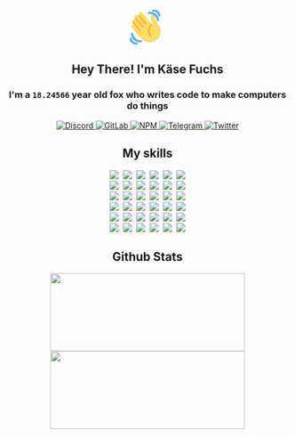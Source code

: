 <div><p align=center><img src=./resources/images/wave.gif width=64px height=64px></p><h2 align=center>Hey There! I'm Käse Fuchs</h2><h3 align=center>I'm a <code>18.24566</code> year old fox who writes code to make computers do things</h3><p align=center><a href=https://discord.com/users/507526681125322772><img alt=Discord src="https://img.shields.io/badge/Discord-5865F2?logo=discord&logoColor=white&style=flat-square#8057537b926396ea65da9052747bc8ff"> </a><a href=https://gitlab.com/kasefuchs><img alt=GitLab src="https://img.shields.io/badge/GitLab-330F63?logo=gitlab&logoColor=white&style=flat-square#8057537b926396ea65da9052747bc8ff"> </a><a href=https://npmjs.com/~kasefuchs><img alt=NPM src="https://img.shields.io/badge/NPM-CB3837?logo=npm&logoColor=white&style=flat-square#8057537b926396ea65da9052747bc8ff"> </a><a href=https://t.me/kasefuchs><img alt=Telegram src="https://img.shields.io/badge/Telegram-2CA5E0?logo=telegram&logoColor=white&style=flat-square#8057537b926396ea65da9052747bc8ff"> </a><a href=https://twitter.com/kasefuchs><img alt=Twitter src="https://img.shields.io/badge/Twitter-1DA1F2?logo=twitter&logoColor=white&style=flat-square#8057537b926396ea65da9052747bc8ff"></a></p><h2 align=center>My skills</h2><p align=center><a href=https://aws.amazon.com/ ><picture><source srcset="https://skillicons.dev/icons?i=aws&theme=dark#8057537b926396ea65da9052747bc8ff" media="(prefers-color-scheme: dark)"><source srcset="https://skillicons.dev/icons?i=aws&theme=light#8057537b926396ea65da9052747bc8ff" media="(prefers-color-scheme: light), (prefers-color-scheme: no-preference)"><img src="https://skillicons.dev/icons?i=aws&theme=light#8057537b926396ea65da9052747bc8ff"></picture></a>&nbsp;&nbsp;<a href=https://en.wikipedia.org/wiki/Bash_(Unix_shell)><picture><source srcset="https://skillicons.dev/icons?i=bash&theme=dark#8057537b926396ea65da9052747bc8ff" media="(prefers-color-scheme: dark)"><source srcset="https://skillicons.dev/icons?i=bash&theme=light#8057537b926396ea65da9052747bc8ff" media="(prefers-color-scheme: light), (prefers-color-scheme: no-preference)"><img src="https://skillicons.dev/icons?i=bash&theme=light#8057537b926396ea65da9052747bc8ff"></picture></a>&nbsp;&nbsp;<a href=https://discord.com/developers/docs><picture><source srcset="https://skillicons.dev/icons?i=bots&theme=dark#8057537b926396ea65da9052747bc8ff" media="(prefers-color-scheme: dark)"><source srcset="https://skillicons.dev/icons?i=bots&theme=light#8057537b926396ea65da9052747bc8ff" media="(prefers-color-scheme: light), (prefers-color-scheme: no-preference)"><img src="https://skillicons.dev/icons?i=bots&theme=light#8057537b926396ea65da9052747bc8ff"></picture></a>&nbsp;&nbsp;<a href=https://www.cloudflare.com/ ><picture><source srcset="https://skillicons.dev/icons?i=cloudflare&theme=dark#8057537b926396ea65da9052747bc8ff" media="(prefers-color-scheme: dark)"><source srcset="https://skillicons.dev/icons?i=cloudflare&theme=light#8057537b926396ea65da9052747bc8ff" media="(prefers-color-scheme: light), (prefers-color-scheme: no-preference)"><img src="https://skillicons.dev/icons?i=cloudflare&theme=light#8057537b926396ea65da9052747bc8ff"></picture></a>&nbsp;&nbsp;<a href=https://en.wikipedia.org/wiki/CSS><picture><source srcset="https://skillicons.dev/icons?i=css&theme=dark#8057537b926396ea65da9052747bc8ff" media="(prefers-color-scheme: dark)"><source srcset="https://skillicons.dev/icons?i=css&theme=light#8057537b926396ea65da9052747bc8ff" media="(prefers-color-scheme: light), (prefers-color-scheme: no-preference)"><img src="https://skillicons.dev/icons?i=css&theme=light#8057537b926396ea65da9052747bc8ff"></picture></a>&nbsp;&nbsp;<a href=https://www.docker.com/ ><picture><source srcset="https://skillicons.dev/icons?i=docker&theme=dark#8057537b926396ea65da9052747bc8ff" media="(prefers-color-scheme: dark)"><source srcset="https://skillicons.dev/icons?i=docker&theme=light#8057537b926396ea65da9052747bc8ff" media="(prefers-color-scheme: light), (prefers-color-scheme: no-preference)"><img src="https://skillicons.dev/icons?i=docker&theme=light#8057537b926396ea65da9052747bc8ff"></picture></a><br><a href=https://www.electronjs.org/ ><picture><source srcset="https://skillicons.dev/icons?i=electron&theme=dark#8057537b926396ea65da9052747bc8ff" media="(prefers-color-scheme: dark)"><source srcset="https://skillicons.dev/icons?i=electron&theme=light#8057537b926396ea65da9052747bc8ff" media="(prefers-color-scheme: light), (prefers-color-scheme: no-preference)"><img src="https://skillicons.dev/icons?i=electron&theme=light#8057537b926396ea65da9052747bc8ff"></picture></a>&nbsp;&nbsp;<a href=https://expressjs.com/ ><picture><source srcset="https://skillicons.dev/icons?i=express&theme=dark#8057537b926396ea65da9052747bc8ff" media="(prefers-color-scheme: dark)"><source srcset="https://skillicons.dev/icons?i=express&theme=light#8057537b926396ea65da9052747bc8ff" media="(prefers-color-scheme: light), (prefers-color-scheme: no-preference)"><img src="https://skillicons.dev/icons?i=express&theme=light#8057537b926396ea65da9052747bc8ff"></picture></a>&nbsp;&nbsp;<a href=https://www.figma.com/ ><picture><source srcset="https://skillicons.dev/icons?i=figma&theme=dark#8057537b926396ea65da9052747bc8ff" media="(prefers-color-scheme: dark)"><source srcset="https://skillicons.dev/icons?i=figma&theme=light#8057537b926396ea65da9052747bc8ff" media="(prefers-color-scheme: light), (prefers-color-scheme: no-preference)"><img src="https://skillicons.dev/icons?i=figma&theme=light#8057537b926396ea65da9052747bc8ff"></picture></a>&nbsp;&nbsp;<a href=https://firebase.google.com/ ><picture><source srcset="https://skillicons.dev/icons?i=firebase&theme=dark#8057537b926396ea65da9052747bc8ff" media="(prefers-color-scheme: dark)"><source srcset="https://skillicons.dev/icons?i=firebase&theme=light#8057537b926396ea65da9052747bc8ff" media="(prefers-color-scheme: light), (prefers-color-scheme: no-preference)"><img src="https://skillicons.dev/icons?i=firebase&theme=light#8057537b926396ea65da9052747bc8ff"></picture></a>&nbsp;&nbsp;<a href=https://flask.palletsprojects.com/ ><picture><source srcset="https://skillicons.dev/icons?i=flask&theme=dark#8057537b926396ea65da9052747bc8ff" media="(prefers-color-scheme: dark)"><source srcset="https://skillicons.dev/icons?i=flask&theme=light#8057537b926396ea65da9052747bc8ff" media="(prefers-color-scheme: light), (prefers-color-scheme: no-preference)"><img src="https://skillicons.dev/icons?i=flask&theme=light#8057537b926396ea65da9052747bc8ff"></picture></a>&nbsp;&nbsp;<a href=https://cloud.google.com/ ><picture><source srcset="https://skillicons.dev/icons?i=gcp&theme=dark#8057537b926396ea65da9052747bc8ff" media="(prefers-color-scheme: dark)"><source srcset="https://skillicons.dev/icons?i=gcp&theme=light#8057537b926396ea65da9052747bc8ff" media="(prefers-color-scheme: light), (prefers-color-scheme: no-preference)"><img src="https://skillicons.dev/icons?i=gcp&theme=light#8057537b926396ea65da9052747bc8ff"></picture></a><br><a href=https://git-scm.com/ ><picture><source srcset="https://skillicons.dev/icons?i=git&theme=dark#8057537b926396ea65da9052747bc8ff" media="(prefers-color-scheme: dark)"><source srcset="https://skillicons.dev/icons?i=git&theme=light#8057537b926396ea65da9052747bc8ff" media="(prefers-color-scheme: light), (prefers-color-scheme: no-preference)"><img src="https://skillicons.dev/icons?i=git&theme=light#8057537b926396ea65da9052747bc8ff"></picture></a>&nbsp;&nbsp;<a href=https://github.com/ ><picture><source srcset="https://skillicons.dev/icons?i=github&theme=dark#8057537b926396ea65da9052747bc8ff" media="(prefers-color-scheme: dark)"><source srcset="https://skillicons.dev/icons?i=github&theme=light#8057537b926396ea65da9052747bc8ff" media="(prefers-color-scheme: light), (prefers-color-scheme: no-preference)"><img src="https://skillicons.dev/icons?i=github&theme=light#8057537b926396ea65da9052747bc8ff"></picture></a>&nbsp;&nbsp;<a href=https://gitlab.com/ ><picture><source srcset="https://skillicons.dev/icons?i=gitlab&theme=dark#8057537b926396ea65da9052747bc8ff" media="(prefers-color-scheme: dark)"><source srcset="https://skillicons.dev/icons?i=gitlab&theme=light#8057537b926396ea65da9052747bc8ff" media="(prefers-color-scheme: light), (prefers-color-scheme: no-preference)"><img src="https://skillicons.dev/icons?i=gitlab&theme=light#8057537b926396ea65da9052747bc8ff"></picture></a>&nbsp;&nbsp;<a href=https://www.heroku.com/ ><picture><source srcset="https://skillicons.dev/icons?i=heroku&theme=dark#8057537b926396ea65da9052747bc8ff" media="(prefers-color-scheme: dark)"><source srcset="https://skillicons.dev/icons?i=heroku&theme=light#8057537b926396ea65da9052747bc8ff" media="(prefers-color-scheme: light), (prefers-color-scheme: no-preference)"><img src="https://skillicons.dev/icons?i=heroku&theme=light#8057537b926396ea65da9052747bc8ff"></picture></a>&nbsp;&nbsp;<a href=https://en.wikipedia.org/wiki/HTML><picture><source srcset="https://skillicons.dev/icons?i=html&theme=dark#8057537b926396ea65da9052747bc8ff" media="(prefers-color-scheme: dark)"><source srcset="https://skillicons.dev/icons?i=html&theme=light#8057537b926396ea65da9052747bc8ff" media="(prefers-color-scheme: light), (prefers-color-scheme: no-preference)"><img src="https://skillicons.dev/icons?i=html&theme=light#8057537b926396ea65da9052747bc8ff"></picture></a>&nbsp;&nbsp;<a href=https://en.wikipedia.org/wiki/JavaScript><picture><source srcset="https://skillicons.dev/icons?i=js&theme=dark#8057537b926396ea65da9052747bc8ff" media="(prefers-color-scheme: dark)"><source srcset="https://skillicons.dev/icons?i=js&theme=light#8057537b926396ea65da9052747bc8ff" media="(prefers-color-scheme: light), (prefers-color-scheme: no-preference)"><img src="https://skillicons.dev/icons?i=js&theme=light#8057537b926396ea65da9052747bc8ff"></picture></a><br><a href=https://en.wikipedia.org/wiki/Linux><picture><source srcset="https://skillicons.dev/icons?i=linux&theme=dark#8057537b926396ea65da9052747bc8ff" media="(prefers-color-scheme: dark)"><source srcset="https://skillicons.dev/icons?i=linux&theme=light#8057537b926396ea65da9052747bc8ff" media="(prefers-color-scheme: light), (prefers-color-scheme: no-preference)"><img src="https://skillicons.dev/icons?i=linux&theme=light#8057537b926396ea65da9052747bc8ff"></picture></a>&nbsp;&nbsp;<a href=https://mui.com/ ><picture><source srcset="https://skillicons.dev/icons?i=materialui&theme=dark#8057537b926396ea65da9052747bc8ff" media="(prefers-color-scheme: dark)"><source srcset="https://skillicons.dev/icons?i=materialui&theme=light#8057537b926396ea65da9052747bc8ff" media="(prefers-color-scheme: light), (prefers-color-scheme: no-preference)"><img src="https://skillicons.dev/icons?i=materialui&theme=light#8057537b926396ea65da9052747bc8ff"></picture></a>&nbsp;&nbsp;<a href=https://en.wikipedia.org/wiki/Markdown><picture><source srcset="https://skillicons.dev/icons?i=md&theme=dark#8057537b926396ea65da9052747bc8ff" media="(prefers-color-scheme: dark)"><source srcset="https://skillicons.dev/icons?i=md&theme=light#8057537b926396ea65da9052747bc8ff" media="(prefers-color-scheme: light), (prefers-color-scheme: no-preference)"><img src="https://skillicons.dev/icons?i=md&theme=light#8057537b926396ea65da9052747bc8ff"></picture></a>&nbsp;&nbsp;<a href=https://www.mongodb.com/ ><picture><source srcset="https://skillicons.dev/icons?i=mongodb&theme=dark#8057537b926396ea65da9052747bc8ff" media="(prefers-color-scheme: dark)"><source srcset="https://skillicons.dev/icons?i=mongodb&theme=light#8057537b926396ea65da9052747bc8ff" media="(prefers-color-scheme: light), (prefers-color-scheme: no-preference)"><img src="https://skillicons.dev/icons?i=mongodb&theme=light#8057537b926396ea65da9052747bc8ff"></picture></a>&nbsp;&nbsp;<a href=https://www.mysql.com/ ><picture><source srcset="https://skillicons.dev/icons?i=mysql&theme=dark#8057537b926396ea65da9052747bc8ff" media="(prefers-color-scheme: dark)"><source srcset="https://skillicons.dev/icons?i=mysql&theme=light#8057537b926396ea65da9052747bc8ff" media="(prefers-color-scheme: light), (prefers-color-scheme: no-preference)"><img src="https://skillicons.dev/icons?i=mysql&theme=light#8057537b926396ea65da9052747bc8ff"></picture></a>&nbsp;&nbsp;<a href=https://nextjs.org/ ><picture><source srcset="https://skillicons.dev/icons?i=nextjs&theme=dark#8057537b926396ea65da9052747bc8ff" media="(prefers-color-scheme: dark)"><source srcset="https://skillicons.dev/icons?i=nextjs&theme=light#8057537b926396ea65da9052747bc8ff" media="(prefers-color-scheme: light), (prefers-color-scheme: no-preference)"><img src="https://skillicons.dev/icons?i=nextjs&theme=light#8057537b926396ea65da9052747bc8ff"></picture></a><br><a href=https://nodejs.org/en/ ><picture><source srcset="https://skillicons.dev/icons?i=nodejs&theme=dark#8057537b926396ea65da9052747bc8ff" media="(prefers-color-scheme: dark)"><source srcset="https://skillicons.dev/icons?i=nodejs&theme=light#8057537b926396ea65da9052747bc8ff" media="(prefers-color-scheme: light), (prefers-color-scheme: no-preference)"><img src="https://skillicons.dev/icons?i=nodejs&theme=light#8057537b926396ea65da9052747bc8ff"></picture></a>&nbsp;&nbsp;<a href=https://www.postgresql.org/ ><picture><source srcset="https://skillicons.dev/icons?i=postgres&theme=dark#8057537b926396ea65da9052747bc8ff" media="(prefers-color-scheme: dark)"><source srcset="https://skillicons.dev/icons?i=postgres&theme=light#8057537b926396ea65da9052747bc8ff" media="(prefers-color-scheme: light), (prefers-color-scheme: no-preference)"><img src="https://skillicons.dev/icons?i=postgres&theme=light#8057537b926396ea65da9052747bc8ff"></picture></a>&nbsp;&nbsp;<a href=https://learn.microsoft.com/en-us/powershell/ ><picture><source srcset="https://skillicons.dev/icons?i=powershell&theme=dark#8057537b926396ea65da9052747bc8ff" media="(prefers-color-scheme: dark)"><source srcset="https://skillicons.dev/icons?i=powershell&theme=light#8057537b926396ea65da9052747bc8ff" media="(prefers-color-scheme: light), (prefers-color-scheme: no-preference)"><img src="https://skillicons.dev/icons?i=powershell&theme=light#8057537b926396ea65da9052747bc8ff"></picture></a>&nbsp;&nbsp;<a href=https://www.python.org/ ><picture><source srcset="https://skillicons.dev/icons?i=py&theme=dark#8057537b926396ea65da9052747bc8ff" media="(prefers-color-scheme: dark)"><source srcset="https://skillicons.dev/icons?i=py&theme=light#8057537b926396ea65da9052747bc8ff" media="(prefers-color-scheme: light), (prefers-color-scheme: no-preference)"><img src="https://skillicons.dev/icons?i=py&theme=light#8057537b926396ea65da9052747bc8ff"></picture></a>&nbsp;&nbsp;<a href=https://www.raspberrypi.org/ ><picture><source srcset="https://skillicons.dev/icons?i=raspberrypi&theme=dark#8057537b926396ea65da9052747bc8ff" media="(prefers-color-scheme: dark)"><source srcset="https://skillicons.dev/icons?i=raspberrypi&theme=light#8057537b926396ea65da9052747bc8ff" media="(prefers-color-scheme: light), (prefers-color-scheme: no-preference)"><img src="https://skillicons.dev/icons?i=raspberrypi&theme=light#8057537b926396ea65da9052747bc8ff"></picture></a>&nbsp;&nbsp;<a href=https://reactjs.org/ ><picture><source srcset="https://skillicons.dev/icons?i=react&theme=dark#8057537b926396ea65da9052747bc8ff" media="(prefers-color-scheme: dark)"><source srcset="https://skillicons.dev/icons?i=react&theme=light#8057537b926396ea65da9052747bc8ff" media="(prefers-color-scheme: light), (prefers-color-scheme: no-preference)"><img src="https://skillicons.dev/icons?i=react&theme=light#8057537b926396ea65da9052747bc8ff"></picture></a><br><a href=https://redux.js.org/ ><picture><source srcset="https://skillicons.dev/icons?i=redux&theme=dark#8057537b926396ea65da9052747bc8ff" media="(prefers-color-scheme: dark)"><source srcset="https://skillicons.dev/icons?i=redux&theme=light#8057537b926396ea65da9052747bc8ff" media="(prefers-color-scheme: light), (prefers-color-scheme: no-preference)"><img src="https://skillicons.dev/icons?i=redux&theme=light#8057537b926396ea65da9052747bc8ff"></picture></a>&nbsp;&nbsp;<a href=https://en.wikipedia.org/wiki/Regular_expression><picture><source srcset="https://skillicons.dev/icons?i=regex&theme=dark#8057537b926396ea65da9052747bc8ff" media="(prefers-color-scheme: dark)"><source srcset="https://skillicons.dev/icons?i=regex&theme=light#8057537b926396ea65da9052747bc8ff" media="(prefers-color-scheme: light), (prefers-color-scheme: no-preference)"><img src="https://skillicons.dev/icons?i=regex&theme=light#8057537b926396ea65da9052747bc8ff"></picture></a>&nbsp;&nbsp;<a href=https://en.wikipedia.org/wiki/Sass_(stylesheet_language)><picture><source srcset="https://skillicons.dev/icons?i=sass&theme=dark#8057537b926396ea65da9052747bc8ff" media="(prefers-color-scheme: dark)"><source srcset="https://skillicons.dev/icons?i=sass&theme=light#8057537b926396ea65da9052747bc8ff" media="(prefers-color-scheme: light), (prefers-color-scheme: no-preference)"><img src="https://skillicons.dev/icons?i=sass&theme=light#8057537b926396ea65da9052747bc8ff"></picture></a>&nbsp;&nbsp;<a href=https://www.typescriptlang.org/ ><picture><source srcset="https://skillicons.dev/icons?i=ts&theme=dark#8057537b926396ea65da9052747bc8ff" media="(prefers-color-scheme: dark)"><source srcset="https://skillicons.dev/icons?i=ts&theme=light#8057537b926396ea65da9052747bc8ff" media="(prefers-color-scheme: light), (prefers-color-scheme: no-preference)"><img src="https://skillicons.dev/icons?i=ts&theme=light#8057537b926396ea65da9052747bc8ff"></picture></a>&nbsp;&nbsp;<a href=https://unity.com/ ><picture><source srcset="https://skillicons.dev/icons?i=unity&theme=dark#8057537b926396ea65da9052747bc8ff" media="(prefers-color-scheme: dark)"><source srcset="https://skillicons.dev/icons?i=unity&theme=light#8057537b926396ea65da9052747bc8ff" media="(prefers-color-scheme: light), (prefers-color-scheme: no-preference)"><img src="https://skillicons.dev/icons?i=unity&theme=light#8057537b926396ea65da9052747bc8ff"></picture></a>&nbsp;&nbsp;<a href=https://workers.cloudflare.com/ ><picture><source srcset="https://skillicons.dev/icons?i=workers&theme=dark#8057537b926396ea65da9052747bc8ff" media="(prefers-color-scheme: dark)"><source srcset="https://skillicons.dev/icons?i=workers&theme=light#8057537b926396ea65da9052747bc8ff" media="(prefers-color-scheme: light), (prefers-color-scheme: no-preference)"><img src="https://skillicons.dev/icons?i=workers&theme=light#8057537b926396ea65da9052747bc8ff"></picture></a><br></p><h2 align=center>Github Stats</h2><p align=center><picture><source srcset="https://github-readme-stats-kasefuchs.vercel.app/api/?count_private=true&hide_border=true&hide_rank=true&line_height=20&hide_title=true&username=Kasefuchs&theme=dark#8057537b926396ea65da9052747bc8ff" media="(prefers-color-scheme: dark)"><source srcset="https://github-readme-stats-kasefuchs.vercel.app/api/?count_private=true&hide_border=true&hide_rank=true&line_height=20&hide_title=true&username=Kasefuchs&theme=light#8057537b926396ea65da9052747bc8ff" media="(prefers-color-scheme: light), (prefers-color-scheme: no-preference)"><img align=middle width=350 height=140 src="https://github-readme-stats-kasefuchs.vercel.app/api/?count_private=true&hide_border=true&hide_rank=true&line_height=20&hide_title=true&username=Kasefuchs&theme=light#8057537b926396ea65da9052747bc8ff"></picture><picture><source srcset="https://github-readme-stats-kasefuchs.vercel.app/api/top-langs/?count_private=true&hide_border=true&layout=compact&username=Kasefuchs&theme=dark#8057537b926396ea65da9052747bc8ff" media="(prefers-color-scheme: dark)"><source srcset="https://github-readme-stats-kasefuchs.vercel.app/api/top-langs/?count_private=true&hide_border=true&layout=compact&username=Kasefuchs&theme=light#8057537b926396ea65da9052747bc8ff" media="(prefers-color-scheme: light), (prefers-color-scheme: no-preference)"><img align=middle width=350 height=140 src="https://github-readme-stats-kasefuchs.vercel.app/api/top-langs/?count_private=true&hide_border=true&layout=compact&username=Kasefuchs&theme=light#8057537b926396ea65da9052747bc8ff"></picture></p><img src="https://hit.yhype.me/github/profile?user_id=64592097#8057537b926396ea65da9052747bc8ff" alt=""></div>